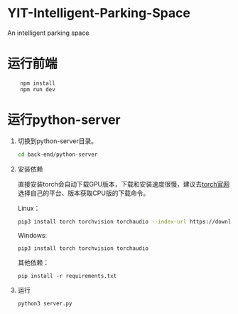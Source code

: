 # YIT-Intelligent-Parking-Space
An intelligent parking space

# 运行前端
```
    npm install
    npm run dev
```

# 运行python-server

1. 切换到python-server目录。

    ``` bash
    cd back-end/python-server
    ```

2. 安装依赖

    直接安装torch会自动下载GPU版本，下载和安装速度很慢，建议去[torch官网](https://pytorch.org/get-started/locally/)选择自己的平台、版本获取CPU版的下载命令。
    
    Linux：

    ``` bash
    pip3 install torch torchvision torchaudio --index-url https://download.pytorch.org/whl/cpu
    ```

    Windows:

    ```
    pip3 install torch torchvision torchaudio
    ```
    其他依赖：

    ``` 
    pip install -r requirements.txt
    ```

3. 运行

    ``` bash
    python3 server.py
    ```